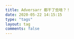 ```yaml
---
title: Adversarr 都干了些啥？！
date: 2020-05-22 14:15:15
type: "tags"
layout: tag
comments: false
---
```

